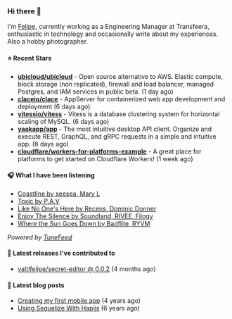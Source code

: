 ### Hi there 👋

I'm [Felipe](https://felipevm.com), currently working as a Engineering Manager at Transfeera, enthusiastic in technology and occasionally write about my experiences. Also a hobby photographer.

#### ⭐ Recent Stars
- **[ubicloud/ubicloud](https://github.com/ubicloud/ubicloud)** - Open source alternative to AWS. Elastic compute, block storage (non replicated), firewall and load balancer, managed Postgres, and IAM services in public beta. (1 day ago)
- **[claceio/clace](https://github.com/claceio/clace)** - AppServer for containerized web app development and deployment (6 days ago)
- **[vitessio/vitess](https://github.com/vitessio/vitess)** - Vitess is a database clustering system for horizontal scaling of MySQL. (6 days ago)
- **[yaakapp/app](https://github.com/yaakapp/app)** - The most intuitive desktop API client. Organize and execute REST, GraphQL, and gRPC requests in a simple and intuitive app. (6 days ago)
- **[cloudflare/workers-for-platforms-example](https://github.com/cloudflare/workers-for-platforms-example)** - A great place for platforms to get started on Cloudflare Workers! (1 week ago)

#### 🎧 What I have been listening
- [Coastline by seesea, Mary L](https://open.spotify.com/track/7dqyJpzatYdfLDHGVOJOyy)
- [Toxic by P.A.V](https://open.spotify.com/track/0XvG3GtY8xFrddcYVgHC8C)
- [Like No One&#39;s Here by Recens, Dominic Donner](https://open.spotify.com/track/6sOfIfmLp01BNkaPjUi3IT)
- [Enjoy The Silence by Soundland, RIVEE, Filogy](https://open.spotify.com/track/2PxoecW0Zx9X3k4mk5OO0e)
- [Where the Sun Goes Down by Badflite, RYVM](https://open.spotify.com/track/2XOoOrYb8ZptaoTxQdoqfk)

_Powered by [TuneFeed](https://tunefeed.app?ref=valtlfelipe-gh-profile)_ 

#### 🚀 Latest releases I've contributed to


- [valtlfelipe/secret-editor @ 0.0.2](https://github.com/valtlfelipe/secret-editor/releases/tag/0.0.2) (4 months ago)

#### 📄 Latest blog posts
- [Creating my first mobile app](https://felipevm.com/posts/creating-my-first-mobile-app/) (4 years ago)
- [Using Sequelize With Hapijs](https://felipevm.com/posts/using-sequelize-with-hapijs/) (6 years ago)
